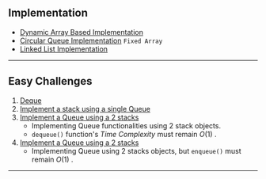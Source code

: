 ## Implementation 
- [Dynamic Array Based Implementation](/DS/Queue/Queue.hpp)
- [Circular Queue Implementation](/DS/Queue/cqueue.hpp) `Fixed Array`
- [Linked List Implementation](/DS/Queue/Lqueue.hpp)

---
## Easy Challenges
1. [Deque](/DS/Queue/Deque.hpp)
2. [Implement a stack using a single Queue](/DS/Queue/StackQ.hpp)
3. [Implement a Queue using a 2 stacks](/DS/Queue/TwoStacks.hpp#L24-L38)
    - Implementing Queue functionalities using 2 stack objects.
    - `dequeue()` function's *Time Complexity* must remain $O(1)$ . 
4. [Implement a Queue using a 2 stacks](/DS/Queue/TwoStacks.hpp#L40-L52)
    - Implementing Queue using 2 stacks objects, but `enqueue()` must remain $O(1)$ .

---

